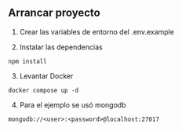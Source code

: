 ## Arrancar proyecto

1. Crear las variables de entorno del .env.example

2. Instalar las dependencias

```
npm install
```

3. Levantar Docker

```
docker compose up -d
```

4. Para el ejemplo se usó mongodb

```
mongodb://<user>:<password>@localhost:27017
```
